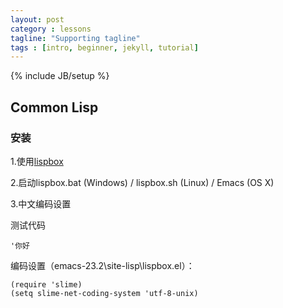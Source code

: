 ```yaml
---
layout: post
category : lessons
tagline: "Supporting tagline"
tags : [intro, beginner, jekyll, tutorial]
---
```

{% include JB/setup %}

## Common Lisp 

### 安装

1.使用[lispbox](http://common-lisp.net/project/lispbox/)

2.启动lispbox.bat (Windows) / lispbox.sh (Linux) / Emacs (OS X)

3.中文编码设置

测试代码

	'你好

编码设置（emacs-23.2\site-lisp\lispbox.el）：

	(require 'slime)
	(setq slime-net-coding-system 'utf-8-unix)
